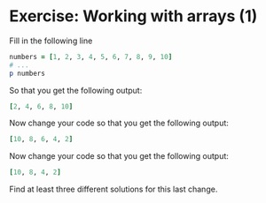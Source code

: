 # Exercise: Working with arrays (1)

Fill in the following line

```ruby
numbers = [1, 2, 3, 4, 5, 6, 7, 8, 9, 10]
# ...
p numbers
```

So that you get the following output:

```ruby
[2, 4, 6, 8, 10]
```

Now change your code so that you get the following output:

```ruby
[10, 8, 6, 4, 2]
```

Now change your code so that you get the following output:

```ruby
[10, 8, 4, 2]
```

Find at least three different solutions for this last change.




